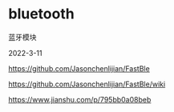 # bluetooth

蓝牙模块

2022-3-11

https://github.com/Jasonchenlijian/FastBle

https://github.com/Jasonchenlijian/FastBle/wiki

https://www.jianshu.com/p/795bb0a08beb

